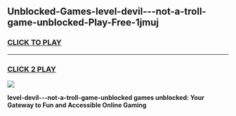 
## Unblocked-Games-level-devil---not-a-troll-game-unblocked-Play-Free-1jmuj
<h3>
<a href="https://premium76.site?title=level-devil---not-a-troll-game-unblocked&ref=18A">CLICK TO PLAY</a></h3>
<hr>

<h3>
<a href="https://premium76.site?title=level-devil---not-a-troll-game-unblocked&ref=18A">CLICK 2 PLAY</a>
  
</h3>

<a href="https://premium76.site?title=level-devil---not-a-troll-game-unblocked&ref=18A"><img src="https://clearcache.store/games.png"></a>


**level-devil---not-a-troll-game-unblocked games unblocked: Your Gateway to Fun and Accessible Online Gaming**

